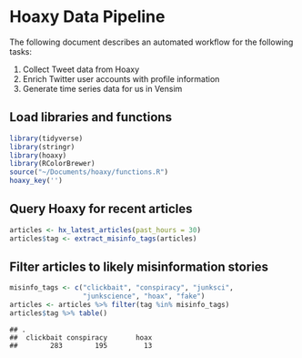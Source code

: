 Hoaxy Data Pipeline
================

The following document describes an automated workflow for the following
tasks:

1.  Collect Tweet data from Hoaxy
2.  Enrich Twitter user accounts with profile information
3.  Generate time series data for us in Vensim

## Load libraries and functions

``` r
library(tidyverse)
library(stringr)
library(hoaxy)
library(RColorBrewer)
source("~/Documents/hoaxy/functions.R")
hoaxy_key('')
```

## Query Hoaxy for recent articles

``` r
articles <- hx_latest_articles(past_hours = 30)
articles$tag <- extract_misinfo_tags(articles)
```

## Filter articles to likely misinformation stories

``` r
misinfo_tags <- c("clickbait", "conspiracy", "junksci", 
                  "junkscience", "hoax", "fake")
articles <- articles %>% filter(tag %in% misinfo_tags)
articles$tag %>% table()
```

    ## .
    ##  clickbait conspiracy       hoax 
    ##        283        195         13
